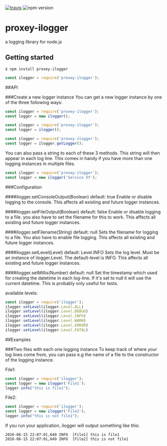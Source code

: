 [![travis](https://travis-ci.org/Proxey/ilogger.svg?branch=master)](https://travis-ci.org/Proxey/ilogger) ![npm version](https://img.shields.io/npm/v/proxey-ilogger.svg?maxAge=2592000)

# proxey-ilogger
a logging library for node.js

## Getting started
`$ npm install proxey-ilogger`

```javascript
const ilogger = require('proxey-ilogger');
```

##API

###Create a new logger instance
You can get a new logger instance by one of the three following ways:

```javascript
const ilogger = require('proxey-ilogger');
const logger = new ilogger();
```

```javascript
const ilogger = require('proxey-ilogger');
const logger = ilogger();
```


```javascript
const ilogger = require('proxey-ilogger');
const logger = ilogger.getLogger();
```

You can also pass a string to each of these 3 methods. This string will then appear in each log line.
This comes in handy if you have more than one logging instances in multiple files.

```javascript
const ilogger = require('proxey-ilogger');
const logger = new ilogger('Service XY');
```

###Configuration

####ilogger.setConsoleOutput(Boolean) default: true
Enable or disable logging to the console. This affects all existing and future logger instances.

####ilogger.setFileOutput(Boolean) default: false
Enable or disable logging to a file. you also have to set the filename for this to work. This affects all existing and future logger instances.

####ilogger.setFilename(String) default: null
Sets the filename for logging to a file. You also have to enable file logging. This affects all existing and future logger instances.

####ilogger.setLevel(Level) default: Level.INFO
Sets the log level. Must be an instance of ilogger.Level. The default-level is INFO. This affects all existing and future logger instances.

####ilogger.setMillis(Number) default: null
Set the timestamp which used for creating the datetime in each log-line. If it's set to null it will use the current datetime. This is probably only useful for tests.

available levels:
```javascript
const ilogger = require('ilogger');
ilogger.setLevel(ilogger.Level.ALL)
ilogger.setLevel(ilogger.Level.DEBUG)
ilogger.setLevel(ilogger.Level.INFO)
ilogger.setLevel(ilogger.Level.WARN)
ilogger.setLevel(ilogger.Level.ERROR)
ilogger.setLevel(ilogger.Level.FATAL)
```

##Examples

###Two files with each one logging instance
To keep track of where your log lines come from, you can pass e.g the name of a file to the constructor of the logging instance.

File1:
```javascript
const ilogger = require('ilogger');
const logger = new ilogger('File1');
logger.info("this is file1");
```


File2:
```javascript
const ilogger = require('ilogger');
const logger = new ilogger('File2');
logger.info("this is not file1");
```

If you run your application, ilogger will output something like this:
```
2016-06-15 22:07:01,640 INFO  [File1] this is file1
2016-06-15 22:07:01,649 INFO  [File2] this is not file1
```